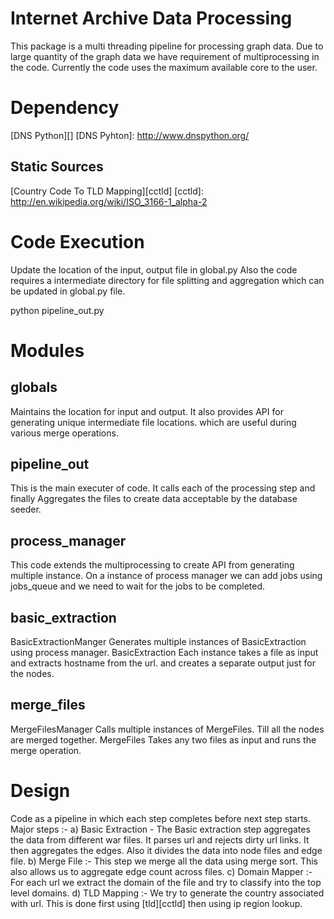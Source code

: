 Internet Archive Data Processing
================================

This package is a multi threading pipeline for processing graph data.
Due to large quantity of the graph data we have requirement of
multiprocessing in the code. Currently the code uses the maximum
available core to the user.


Dependency
==========
[DNS Python][]
[DNS Pyhton]: http://www.dnspython.org/

Static Sources
--------------
[Country Code To TLD Mapping][cctld]
[cctld]: http://en.wikipedia.org/wiki/ISO_3166-1_alpha-2


Code Execution
==============
Update the location of the input, output file in global.py
Also the code requires a intermediate directory for file splitting
and aggregation which can be updated in global.py file.

python pipeline\_out.py

Modules
=======

globals
-------
Maintains the location for input and output.
It also provides API for generating unique intermediate file locations.
which are useful during various merge operations.

pipeline\_out
------------
This is the main executer of code. It calls each of the processing
step and finally Aggregates the files to create data acceptable by 
the database seeder.

process\_manager
-------------
This code extends the multiprocessing to create API from generating multiple instance.
On a instance of process manager we can add jobs using jobs\_queue and we need to wait
for the jobs to be completed.

basic\_extraction
-----------------
BasicExtractionManger
Generates multiple instances of BasicExtraction using process manager.
BasicExtraction
Each instance takes a file as input and extracts hostname from the url.
and creates a separate output just for the nodes.

merge\_files
------------
MergeFilesManager
Calls multiple instances of MergeFiles. Till all the nodes are merged together.
MergeFiles
Takes any two files as input and runs the merge operation.





Design
======

Code as a pipeline in which each step completes before next
step starts.
Major steps :-
a) Basic Extraction -  The Basic extraction step aggregates
the data from different war files. It parses url and rejects
dirty url links. It then aggregates the edges. Also it divides
the data into node files and edge file.
b) Merge File :- This step we merge all the data using merge sort.
This also allows us to aggregate edge count across files.
c) Domain Mapper :-  For each url we extract the domain of the file
and try to classify into the top level domains.
d) TLD Mapping :- We try to generate the country associated with 
		 url. This is done first using [tld][cctld] then using
		 ip region lookup.

